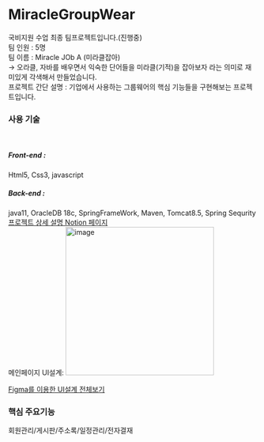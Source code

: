 # MiracleGroupWear<br>
국비지원 수업 최종 팀프로젝트입니다.(진행중)<br>
팀 인원 : 5명<br>
팀 이름 : Miracle JOb A (미라클잡아)<br>
       -> 오라클, 자바를 배우면서 익숙한 단어들을 미라클(기적)을 잡아보자 라는 의미로 재미있게 각색해서 만들었습니다.<br>
프로젝트 간단 설명 : 기업에서 사용하는 그룹웨어의 핵심 기능들을 구현해보는 프로젝트입니다.<br>
<h3>사용 기술 </h3> <br>
  <h5>Front-end : </h5> Html5, Css3, javascript <br> 
  <h5>Back-end : </h5> java11, OracleDB 18c, SpringFrameWork, Maven, Tomcat8.5, Spring Sequrity <br> 
<a href="https://www.notion.so/coffit23/Miracle-Job-A-2d607fca8bfd4ec88c6e1b722e46e458">프로젝트 상세 설명 Notion 페이지</a>  
<br>
메인페이지 UI설계: 
<img width="300" alt="image" src="https://user-images.githubusercontent.com/99496369/161097401-f0d66bcf-5b9a-43eb-a16d-702af15000d8.png">

<a href="https://www.figma.com/file/4PBfu21xCqYEGNdX82LSXn/MIRACLE?node-id=0%3A1"> Figma를 이용한 UI설계 전체보기  </a> <br>

<h3>핵심 주요기능</h3>
회원관리/게시판/주소록/일정관리/전자결재
